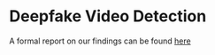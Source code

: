 ﻿# Deepfake Video Detection

 A formal report on our findings can be found [here]([url](https://github.com/harshp14/DeepfakeDetection/blob/main/FinalReport.pdf))
